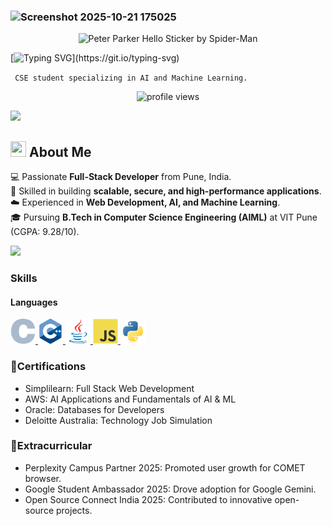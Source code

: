 ### <img width="1646" height="410" alt="Screenshot 2025-10-21 175025" src="https://github.com/user-attachments/assets/0335a409-3e4d-429a-91f2-839805c4a32a" />

<center><img src="https://github.com/user-attachments/assets/03391488-79cd-41f3-b440-44ca2a392902" alt="Peter Parker Hello Sticker by Spider-Man" width="100"/></center> 
 
 [![Typing SVG](https://readme-typing-svg.herokuapp.com?font=Fira+Code&size=28&pause=1000&color=66ff66&center=true&vCenter=true&width=900&lines=Hello+%F0%9F%91%8B%2C+I'm+Anish+Kshirsagar.;Full-Stack+Developer+%7C+AI+%26+ML+Engineer.;Learning..!+Building..!+Growing..!)](https://git.io/typing-svg)

<code > CSE student specializing in AI and Machine Learning. </code>
<p align="center">
<img src="https://komarev.com/ghpvc/?username=anish1206&label=Profile%20views&color=0e75b6&style=flat" alt="profile views" />
</p>

<img src="https://user-images.githubusercontent.com/74038190/212284115-f47cd8ff-2ffb-4b04-b5bf-4d1c14c0247f.gif" width="1000px"/>

## <img src="https://cultofthepartyparrot.com/parrots/hd/opensourceparrot.gif" width="25" height="25"/> About Me
💻 Passionate **Full-Stack Developer** from Pune, India.  
🚀 Skilled in building **scalable, secure, and high-performance applications**.  
☁️ Experienced in **Web Development, AI, and Machine Learning**.   
🎓 Pursuing **B.Tech in Computer Science Engineering (AIML)** at VIT Pune (CGPA: 9.28/10). 

<img src="https://user-images.githubusercontent.com/74038190/212284115-f47cd8ff-2ffb-4b04-b5bf-4d1c14c0247f.gif" width="1000px"/>

### Skills
<h4 align="left">Languages</h4>
<p align="left"> <a href="https://www.cprogramming.com/" target="_blank" rel="noreferrer"> <img src="https://raw.githubusercontent.com/devicons/devicon/master/icons/c/c-original.svg" alt="c" width="40" height="40"/> </a> <a href="https://www.w3schools.com/cpp/" target="_blank" rel="noreferrer"> <img src="https://raw.githubusercontent.com/devicons/devicon/master/icons/cplusplus/cplusplus-original.svg" alt="cplusplus" width="40" height="40"/> </a> <a href="https://www.java.com" target="_blank" rel="noreferrer"> <img src="https://raw.githubusercontent.com/devicons/devicon/master/icons/java/java-original.svg" alt="java" width="40" height="40"/> </a> <a href="https://developer.mozilla.org/en-US/docs/Web/JavaScript" target="_blank" rel="noreferrer"> <img src="https://raw.githubusercontent.com/devicons/devicon/master/icons/javascript/javascript-original.svg" alt="javascript" width="40" height="40"/> </a> <a href="https://www.python.org" target="_blank" rel="noreferrer"> <img src="https://raw.githubusercontent.com/devicons/devicon/master/icons/python/python-original.svg" alt="python" width="40" height="40"/> </a> </p>

### 📜Certifications
- Simplilearn: Full Stack Web Development
- AWS: AI Applications and Fundamentals of AI & ML
- Oracle: Databases for Developers
- Deloitte Australia: Technology Job Simulation

### 🎋Extracurricular
- Perplexity Campus Partner 2025: Promoted user growth for COMET browser.
- Google Student Ambassador 2025: Drove adoption for Google Gemini.
- Open Source Connect India 2025: Contributed to innovative open-source projects.
